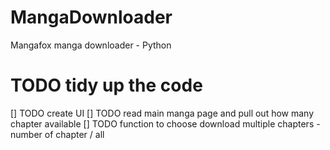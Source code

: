 # MangaDownloader
Mangafox manga downloader - Python

# TODO tidy up the code
[] TODO create UI
[] TODO read main manga page and pull out how many chapter available
[] TODO function to choose download multiple chapters - number of chapter / all

